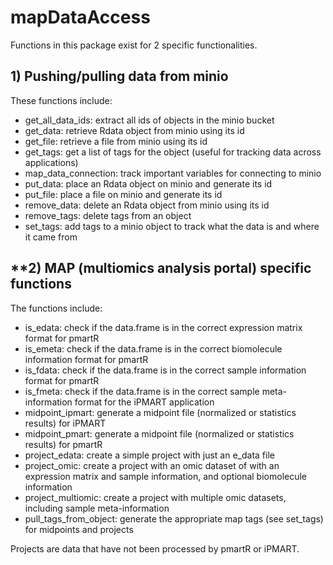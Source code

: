 # mapDataAccess

Functions in this package exist for 2 specific functionalities. 

## **1) Pushing/pulling data from minio**

These functions include: 
  * get_all_data_ids: extract all ids of objects in the minio bucket
* get_data: retrieve Rdata object from minio using its id
* get_file: retrieve a file from minio using its id
* get_tags: get a list of tags for the object (useful for tracking data across applications)
* map_data_connection: track important variables for connecting to minio
* put_data: place an Rdata object on minio and generate its id 
* put_file: place a file on minio and generate its id
* remove_data: delete an Rdata object from minio using its id
* remove_tags: delete tags from an object
* set_tags: add tags to a minio object to track what the data is and where it came from

## **2) MAP (multiomics analysis portal) specific functions

The functions include:
  * is_edata: check if the data.frame is in the correct expression matrix format for pmartR 
* is_emeta: check if the data.frame is in the correct biomolecule information format for pmartR
* is_fdata: check if the data.frame is in the correct sample information format for pmartR
* is_fmeta: check if the data.frame is in the correct sample meta-information format for the iPMART application
* midpoint_ipmart: generate a midpoint file (normalized or statistics results) for iPMART
* midpoint_pmart: generate a midpoint file (normalized or statistics results) for pmartR
* project_edata: create a simple project with just an e_data file
* project_omic: create a project with an omic dataset of with an expression matrix and sample information, and optional biomolecule information
* project_multiomic: create a project with multiple omic datasets, including sample meta-information
* pull_tags_from_object: generate the appropriate map tags (see set_tags) for midpoints and projects

Projects are data that have not been processed by pmartR or iPMART. 
